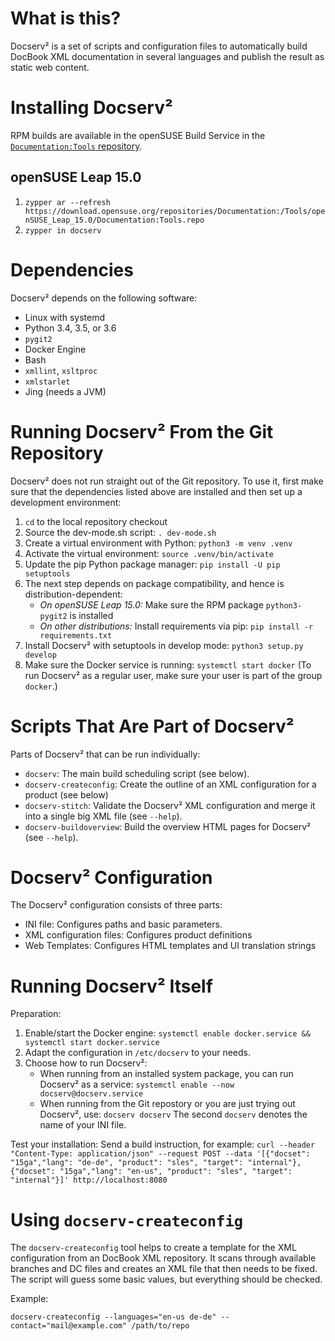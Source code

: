 # What is this?
Docserv² is a set of scripts and configuration files to automatically build
DocBook XML documentation in several languages and publish the result as
static web content.

# Installing Docserv²
RPM builds are available in the openSUSE Build Service in the
[`Documentation:Tools` repository](https://build.opensuse.org/project/show/Documentation:Tools).

## openSUSE Leap 15.0
   1. ```zypper ar --refresh https://download.opensuse.org/repositories/Documentation:/Tools/openSUSE_Leap_15.0/Documentation:Tools.repo```
   2. ```zypper in docserv```

# Dependencies

Docserv² depends on the following software:

  * Linux with systemd
  * Python 3.4, 3.5, or 3.6
  * `pygit2`
  * Docker Engine
  * Bash
  * `xmllint`, `xsltproc`
  * `xmlstarlet`
  * Jing (needs a JVM)

# Running Docserv² From the Git Repository

Docserv² does not run straight out of the Git repository. To use it, first
make sure that the dependencies listed above are installed and then set up
a development environment:

   1. `cd` to the local repository checkout
   2. Source the dev-mode.sh script: `. dev-mode.sh`
   3. Create a virtual environment with Python: `python3 -m venv .venv`
   4. Activate the virtual environment: `source .venv/bin/activate`
   5. Update the pip Python package manager: `pip install -U pip setuptools`
   6. The next step depends on package compatibility, and hence is distribution-dependent:
      * *On openSUSE Leap 15.0:* Make sure the RPM package `python3-pygit2` is installed
      * *On other distributions:* Install requirements via pip: `pip install -r requirements.txt`
   7. Install Docserv² with setuptools in develop mode: `python3 setup.py develop`
   8. Make sure the Docker service is running: `systemctl start docker`
      (To run Docserv² as a regular user, make sure your user is part of the group `docker`.)

# Scripts That Are Part of Docserv²

Parts of Docserv² that can be run individually:
  * `docserv`: The main build scheduling script (see below).
  * `docserv-createconfig`: Create the outline of an XML configuration for a
     product (see below)
  * `docserv-stitch`: Validate the Docserv² XML configuration and merge it into
    a single big XML file (see `--help`).
  * `docserv-buildoverview`: Build the overview HTML pages for Docserv²
    (see `--help`).


# Docserv² Configuration

The Docserv² configuration consists of three parts:

  * INI file: Configures paths and basic parameters.
  * XML configuration files: Configures product definitions
  * Web Templates: Configures HTML templates and UI translation strings


# Running Docserv² Itself

Preparation:

   1. Enable/start the Docker engine: `systemctl enable docker.service && systemctl start docker.service`
   2. Adapt the configuration in `/etc/docserv` to your needs.
   3. Choose how to run Docserv²:
      * When running from an installed system package, you can run Docserv²
        as a service: `systemctl enable --now docserv@docserv.service`
      * When running from the Git repostory or you are just trying out
        Docserv², use: `docserv docserv`
        The second `docserv` denotes the name of your INI file.

Test your installation:
Send a build instruction, for example: `curl --header "Content-Type: application/json" --request POST --data '[{"docset": "15ga","lang": "de-de", "product": "sles", "target": "internal"}, {"docset": "15ga","lang": "en-us", "product": "sles", "target": "internal"}]' http://localhost:8080`


# Using `docserv-createconfig`

The `docserv-createconfig` tool helps to create a template for the XML
configuration from an DocBook XML repository. It scans through available
branches and DC files and creates an XML file that then needs to be fixed.
The script will guess some basic values, but everything should be checked.

Example:
```
docserv-createconfig --languages="en-us de-de" --contact="mail@example.com" /path/to/repo
```
